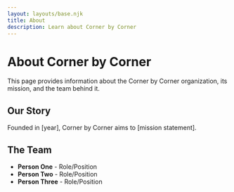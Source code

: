 ```yaml
---
layout: layouts/base.njk
title: About
description: Learn about Corner by Corner
---
```


# About Corner by Corner

This page provides information about the Corner by Corner organization, its mission, and the team behind it.

## Our Story

Founded in [year], Corner by Corner aims to [mission statement]. 

## The Team

- **Person One** - Role/Position
- **Person Two** - Role/Position
- **Person Three** - Role/Position

